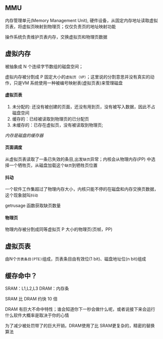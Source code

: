## MMU
内存管理单元(Memory Management Unit), 硬件设备，从固定内存地址读取虚拟页表，将虚拟页映射到物理页；仅仅负责页的地址映射功能

操作系统负责维护页表内存，交换虚拟页和物理页数据

## 虚拟内存
被抽象成 N 个连续字节数组的磁盘空间；

虚拟内存被分割成 P 固定大小的`虚拟页（VP）`；这里说的分割意思并没有真实的动作，只是VM 系统使用一种被编号映射表(虚拟页表)来管理磁盘

#### 虚拟页表
1. 未分配的: 还没有被创建的页面，还没有用到页，没有被写入数据，因此不占磁盘空间
2. 缓存的：已经被读取到物理页的已分配页
3. 未缓存的：已存在虚拟页，没有被读取到物理页;

*内存是磁盘的缓存器*

#### 页面调度
从虚拟页表读取了一条已失效的条目,出发`缺页`异常；内核会从物理内存(PP) 中选择一个牺牲页，从磁盘加载这个`缺页`到牺牲页位置

#### 抖动
一个软件工作集超过了物理内存大小，内核只能不停的在磁盘和内存交换页数据，这个现象就叫`抖动`

getrusage 函数获取缺页数量

#### 物理页
物理内存被分割成同等虚拟页 P 大小的物理页(页帧，PP)

## 虚拟页表
由N个`页表条目(PTE)`组成，页表条目由有效位(1 bit)、磁盘地址位(n bit)组成

## 缓存命中？
SRAM：L1,L2,L3
DRAM：内存条

SRAM 比 DRAM 约快 10 倍

DRAM 有巨大不命中特性；谁会知道你下一秒会做什么呢，或者说接下来会运行什么软件大概率是取决于你的心情

为了减少被处罚带了的巨大开销，DRAM使用了比 SRAM更复杂的，精密的替换算法
